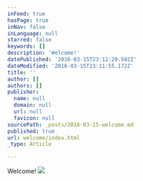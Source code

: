 ```yaml
---
inFeed: true
hasPage: true
inNav: false
inLanguage: null
starred: false
keywords: []
description: 'Welcome!'
datePublished: '2016-03-15T23:12:20.502Z'
dateModified: '2016-03-15T23:11:55.172Z'
title: ''
author: []
authors: []
publisher:
  name: null
  domain: null
  url: null
  favicon: null
sourcePath: _posts/2016-03-15-welcome.md
published: true
url: welcome/index.html
_type: Article

---
```

Welcome!
![](https://the-grid-user-content.s3-us-west-2.amazonaws.com/350981ed-0bb3-4d0e-9793-5e5f9e152908.jpg)